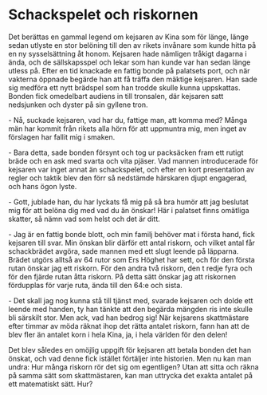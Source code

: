 # Schackspelet och riskornen
Det berättas en gammal legend om kejsaren av Kina som för länge, länge sedan utlyste en stor belöning till den av rikets invånare som kunde hitta på en ny sysselsättning åt honom. Kejsaren hade nämligen tråkigt dagarna i ända, och de sällskapsspel och lekar som han kunde var han sedan länge utless på. Efter en tid knackade en fattig bonde på palatsets port, och när vakterna öppnade begärde han att få träffa den mäktige kejsaren. Han sade sig medföra ett nytt brädspel som han trodde skulle kunna uppskattas. Bonden fick omedelbart audiens in till tronsalen, där kejsaren satt nedsjunken och dyster på sin gyllene tron. 

\- Nå, suckade kejsaren, vad har du, fattige man, att komma med? Många män har kommit från rikets alla hörn för att uppmuntra mig, men inget av förslagen har fallit mig i smaken. 

\- Bara detta, sade bonden försynt och tog ur packsäcken fram ett rutigt bräde och en ask med svarta och vita pjäser. Vad mannen introducerade för kejsaren var inget annat än schackspelet, och efter en kort presentation av regler och taktik blev den förr så nedstämde härskaren djupt engagerad, och hans ögon lyste. 

\- Gott, jublade han, du har lyckats få mig på så bra humör att jag beslutat mig för att belöna dig med vad du än önskar! Här i palatset finns omätliga skatter, så nämn vad som helst och det är ditt. 

\- Jag är en fattig bonde blott, och min familj behöver mat i första hand, fick kejsaren till svar. Min önskan blir därför ett antal riskorn, och vilket antal får schackbrädet avgöra, sade mannen med ett slugt leende på läpparna. Brädet utgörs alltså av 64 rutor som Ers Höghet har sett, och för den första rutan önskar jag ett riskorn. För den andra två riskorn, den t redje fyra och för den fjärde rutan åtta riskorn. På detta sätt önskar jag att riskornen fördupplas för varje ruta, ända till den 64:e och sista. 

\- Det skall jag nog kunna stå till tjänst med, svarade kejsaren och dolde ett leende med handen, ty han tänkte att den begärda mängden ris inte skulle bli särskilt stor. Men ack, vad han bedrog sig! När kejsarens skattmästare efter timmar av möda räknat ihop det rätta antalet riskorn, fann han att de blev fler än antalet korn i hela Kina, ja, i hela världen för den delen! 

Det blev således en omöjlig uppgift för kejsaren att betala bonden det han önskat, och vad denne fick istället förtäljer inte historien. Men nu kan man undra: Hur många riskorn rör det sig om egentligen? Utan att sitta och räkna på samma sätt som skattmästaren, kan man uttrycka det exakta antalet på ett matematiskt sätt. Hur?
